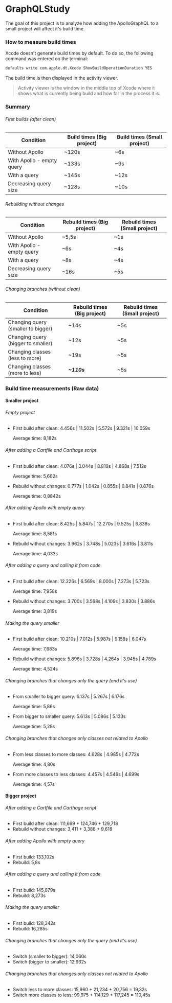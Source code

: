 # GraphQLStudy

The goal of this project is to analyze how adding the ApolloGraphQL to a small project will affect it's build time.

### How to measure build times

Xcode doesn't generate build times by default. To do so, the following command was entered on the terminal:

```sh
defaults write com.apple.dt.Xcode ShowBuildOperationDuration YES
```

The build time is then displayed in the activity viewer.

> Activity viewer is the window in the middle top of Xcode where it shows what is currently being build and how far in the process it is.

### Summary

###### First builds (after clean)

Condition | Build times (Big project) | Build times (Small project)
--------- | ----- | ------
Without Apollo | ~120s | ~6s
With Apollo - empty query | ~133s | ~9s
With a query | ~145s | ~12s
Decreasing query size | ~128s | ~10s

###### Rebuilding without changes

Condition | Rebuild times (Big project) | Rebuild times (Small project)
--------- | ----- | ------
Without Apollo | ~5,5s | ~1s
With Apollo - empty query | ~6s | ~4s
With a query | ~8s | ~4s
Decreasing query size | ~16s | ~5s

###### Changing branches (without clean)

Condition | Rebuild times (Big project) | Rebuild times (Small project)
--------- | ----- | ------
Changing query (smaller to bigger)| ~14s | ~5s
Changing query (bigger to smaller)| ~12s | ~5s
Changing classes (less to more)| ~19s | ~5s
Changing classes (more to less)| **_~110s_** | ~5s

### Build time measurements (Raw data)

#### Smaller project

###### Empty project

- First build after clean: 4.456s | 11.502s | 5.572s | 9.321s | 10.059s

  Average time: 8,182s

###### After adding a Cartfile and Carthage script

- First build after clean:  4.076s | 3.044s | 8.810s | 4.868s | 7.512s

  Average time: 5,662s

- Rebuild without changes: 0.777s | 1.042s | 0.855s | 0.841s | 0.876s

  Average time: 0,8842s

###### After adding Apollo with empty query

- First build after clean: 8.425s | 5.847s | 12.270s | 9.525s | 6.838s

  Average time: 8,581s

- Rebuild without changes: 3.962s | 3.748s | 5.023s   | 3.616s | 3.811s

  Average time: 4,032s

###### After adding a query and calling it from code

- First build after clean: 12.226s | 6.569s | 8.000s | 7.273s | 5.723s

  Average time: 7,958s

- Rebuild without changes: 3.700s | 3.568s | 4.109s | 3.830s | 3.886s

  Average time: 3,819s

###### Making the query smaller

- First build after clean: 10.210s | 7.012s | 5.987s | 9.158s | 6.047s

  Average time: 7,683s

- Rebuild without changes: 5.896s | 3.728s | 4.264s | 3.945s | 4.789s

  Average time: 4,524s

###### Changing branches that changes only the query (and it's use)

- From smaller to bigger query: 6.137s | 5.267s | 6.176s

  Average time: 5,86s

- From bigger to smaller query: 5.613s | 5.086s | 5.133s

  Average time: 5,28s

###### Changing branches that changes only classes not related to Apollo

- From less classes to more classes: 4.628s | 4.985s | 4.772s  

  Average time: 4,80s

- From more classes to less classes: 4.457s | 4.546s | 4.699s

  Average time: 4,57s

#### Bigger project

###### After adding a Cartfile and Carthage script

- First build after clean: 111,669 + 124,746 + 129,718
- Rebuild without changes: 3,411 + 3,388 + 9,618

###### After adding Apollo with empty query

- First build: 133,102s
- Rebuild: 5,8s

###### After adding a query and calling it from code

- First build: 145,879s
- Rebuild: 8,273s

###### Making the query smaller

- First build: 128,342s
- Rebuild: 16,285s

###### Changing branches that changes only the query (and it's use)

- Switch (smaller to bigger): 14,060s
- Switch (bigger to smaller): 12,932s

###### Changing branches that changes only classes not related to Apollo

- Switch less to more classes: 15,960 + 21,234 + 20,756 = 19,32s
- Switch more classes to less: 99,975 + 114,129 + 117,245 = 110,45s
